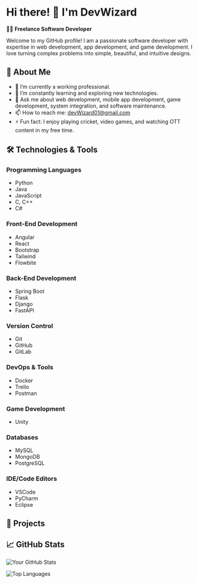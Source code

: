 # Hi there! 👋 I'm DevWizard

👨‍💻 **Freelance Software Developer**

Welcome to my GitHub profile! I am a passionate software developer with expertise in web development, app development, and game development. I love turning complex problems into simple, beautiful, and intuitive designs.

## 🚀 About Me

- 🔭 I’m currently a working professional.
- 🌱 I’m constantly learning and exploring new technologies.
- 💬 Ask me about web development, mobile app development, game development, system integration, and software maintenance.
- 📫 How to reach me: devWizard01@gmail.com
- ⚡ Fun fact: I enjoy playing cricket, video games, and watching OTT content in my free time.

## 🛠️ Technologies & Tools

### Programming Languages
- Python
- Java
- JavaScript
- C, C++
- C#

### Front-End Development
- Angular
- React
- Bootstrap
- Tailwind
- Flowbite

### Back-End Development
- Spring Boot
- Flask
- Django
- FastAPI

### Version Control
- Git
- GitHub
- GitLab

### DevOps & Tools
- Docker
- Trello
- Postman

### Game Development
- Unity

### Databases
- MySQL
- MongoDB
- PostgreSQL

### IDE/Code Editors
- VSCode
- PyCharm
- Eclipse

## 🌟 Projects

## 📈 GitHub Stats

![Your GitHub Stats](https://github-readme-stats.vercel.app/api?username=DevWizard01&show_icons=true&theme=radical)

![Top Languages](https://github-readme-stats.vercel.app/api/top-langs/?username=DevWizard01&layout=compact&theme=radical)

